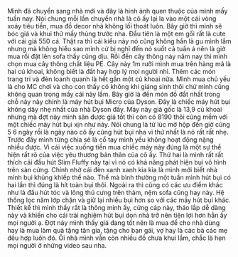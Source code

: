 Mình đã chuyển sang nhà mới và đây là hình ảnh quen thuộc của mình mấy tuần nay. Nói chung mỗi lần chuyển nhà là cô ấy lại la vào một cái vòng xoáy tiêu tiền, mua đồ decor nhà không lối thoát luôn. Bây giờ thì mình sẽ bóc giá và khui thử mấy thùng trước nha. Đầu tiên là một em gối rất là cute với cái giá 550 cá. Thật ra thì cái kiểu này nó cũng không hẳn là gu mình lắm nhưng mà không hiểu sao mình cứ bị nghĩ đến nó suốt cả tuần á nên là giờ mua rồi đặt lên sofa thấy cũng dịu. Rồi đến cây thông này năm nay thì mình chọn mua cây thông chất liệu PE. Cây này 1m rưỡi mình mua trên hàng mã là hai củ khoai, không biết là đắt hay hợp lý mọi người nhỉ. Thêm các món trang trí và đèn loanh quanh là hết gần một củ khoai nữa. Mình mua chủ yếu là cho MC chơi và cho con thấy có không khí giáng sinh thôi chứ mình cũng không quan trọng mấy cái này lắm. Bây giờ là đến món đồ đắt nhất trong chỗ này này chính là máy hút bụi Micro của Dyson. Đây là chiếc máy hút bụi không dây nhẹ nhất của nhà Dyson đấy. Máy này giá gốc là 13,9 củ khoai nhưng mà đợt này mình săn được giá tốt thì còn có 8190 thôi cũng mềm với một chiếc máy hút bụi xịn như này. Nói chung là từ lúc mở hộp đến giờ cũng 5 6 ngày rồi là ngày nào cô ấy cũng hút bụi nha vì thứ nhất là nó rất rất nhẹ. Trước đây mình từng chia sẻ là cổ tay mình yếu không hoạt động nặng nhiều được. Vì cái việc xuống tiền mua chiếc máy này đúng là một sự thể hiện rất rõ của việc yêu thương bản thân của cô ấy. Thứ hai là mình rất rất thích cái đầu hút Slim Fluffy này tại vì nó có khả năng phát hiện bụi vô hình trên sàn cứng. Chính nhờ cái đèn xanh xanh kia kìa là mình mới biết nhà mình bụi khủng khiếp thế nào. Thế mà bình thường một tuần mình hút bụi có hai lần thì đúng là hít toàn bụi thôi. Ngoài ra thì cũng có các ưu điểm khác như là đầu hút tóc và lông thú cưng trên thảm, nệm sofa cũng hay này. Hệ thống lọc năm lớp chặn và giữ lại nhiều bụi hơn so với các máy hút bụi khác. Thiết kế thì mình thấy rất là thông minh ấy, cứng cáp này, tháo lắp dễ dàng này và khiến cho cái trải nghiệm hút bụi dọn nhà trở nên tiện lợi hơn hẳn ấy mọi người ạ. Đợt này mình thấy giá đang tốt nên là mua để cho nhà dùng hay là mua làm quà tặng tân gia, tặng cho bạn gái, vợ hay là các bà các mẹ đều hợp luôn đó. Ôi nhà mình vẫn còn nhiều đồ chưa khui lắm, chắc là hẹn mọi người ở những video sau nha.